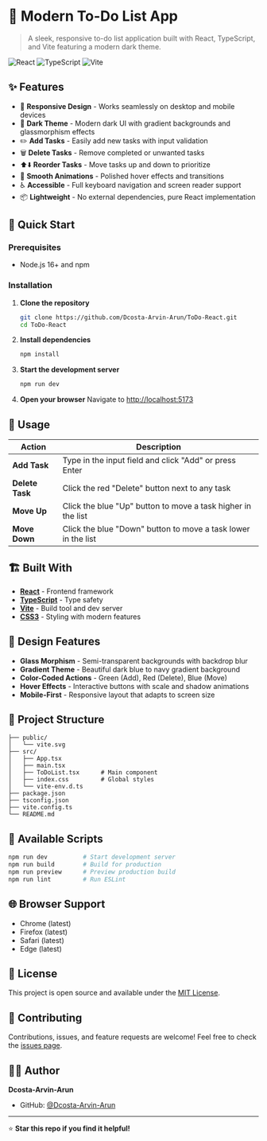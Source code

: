 # 📝 Modern To-Do List App

> A sleek, responsive to-do list application built with React, TypeScript, and Vite featuring a modern dark theme.

![React](https://img.shields.io/badge/React-18.2.0-61DAFB?style=flat-square&logo=react)
![TypeScript](https://img.shields.io/badge/TypeScript-5.0.2-3178C6?style=flat-square&logo=typescript)
![Vite](https://img.shields.io/badge/Vite-4.4.5-646CFF?style=flat-square&logo=vite)

## ✨ Features

- 📱 **Responsive Design** - Works seamlessly on desktop and mobile devices
- 🌙 **Dark Theme** - Modern dark UI with gradient backgrounds and glassmorphism effects
- ✏️ **Add Tasks** - Easily add new tasks with input validation
- 🗑️ **Delete Tasks** - Remove completed or unwanted tasks
- ⬆️⬇️ **Reorder Tasks** - Move tasks up and down to prioritize
- 🎨 **Smooth Animations** - Polished hover effects and transitions
- ♿ **Accessible** - Full keyboard navigation and screen reader support
- 📦 **Lightweight** - No external dependencies, pure React implementation

## 🚀 Quick Start

### Prerequisites

- Node.js 16+ and npm

### Installation

1. **Clone the repository**

   ```bash
   git clone https://github.com/Dcosta-Arvin-Arun/ToDo-React.git
   cd ToDo-React
   ```

2. **Install dependencies**

   ```bash
   npm install
   ```

3. **Start the development server**

   ```bash
   npm run dev
   ```

4. **Open your browser**
   Navigate to [http://localhost:5173](http://localhost:5173)

## 🎯 Usage

| Action          | Description                                                   |
| --------------- | ------------------------------------------------------------- |
| **Add Task**    | Type in the input field and click "Add" or press Enter        |
| **Delete Task** | Click the red "Delete" button next to any task                |
| **Move Up**     | Click the blue "Up" button to move a task higher in the list  |
| **Move Down**   | Click the blue "Down" button to move a task lower in the list |

## 🏗️ Built With

- **[React](https://reactjs.org/)** - Frontend framework
- **[TypeScript](https://www.typescriptlang.org/)** - Type safety
- **[Vite](https://vitejs.dev/)** - Build tool and dev server
- **[CSS3](https://developer.mozilla.org/en-US/docs/Web/CSS)** - Styling with modern features

## 🎨 Design Features

- **Glass Morphism** - Semi-transparent backgrounds with backdrop blur
- **Gradient Theme** - Beautiful dark blue to navy gradient background
- **Color-Coded Actions** - Green (Add), Red (Delete), Blue (Move)
- **Hover Effects** - Interactive buttons with scale and shadow animations
- **Mobile-First** - Responsive layout that adapts to screen size

## 📁 Project Structure

```
├── public/
│   └── vite.svg
├── src/
│   ├── App.tsx
│   ├── main.tsx
│   ├── ToDoList.tsx      # Main component
│   ├── index.css         # Global styles
│   └── vite-env.d.ts
├── package.json
├── tsconfig.json
├── vite.config.ts
└── README.md
```

## 🔧 Available Scripts

```bash
npm run dev          # Start development server
npm run build        # Build for production
npm run preview      # Preview production build
npm run lint         # Run ESLint
```

## 🌐 Browser Support

- Chrome (latest)
- Firefox (latest)
- Safari (latest)
- Edge (latest)

## 📄 License

This project is open source and available under the [MIT License](LICENSE).

## 🤝 Contributing

Contributions, issues, and feature requests are welcome! Feel free to check the [issues page](https://github.com/Dcosta-Arvin-Arun/ToDo-React/issues).

## 👨‍💻 Author

**Dcosta-Arvin-Arun**

- GitHub: [@Dcosta-Arvin-Arun](https://github.com/Dcosta-Arvin-Arun)

---

⭐ **Star this repo if you find it helpful!**
